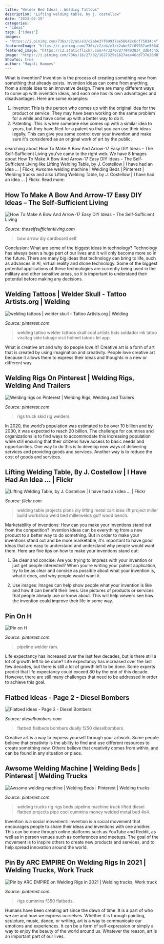 ```yaml
---
title: "Welder Bed Ideas : Welding Tattoos"
description: "Lifting welding table, by j. costellow"
date: "2023-02-15"
categories:
- "ideas"
tags: ["ideas"]
images:
- "https://i.pinimg.com/736x/c2/ab/e3/c2abe37f09937ae56642c6cf75834c4f.jpg"
featuredImage: "https://i.pinimg.com/736x/c2/ab/e3/c2abe37f09937ae56642c6cf75834c4f.jpg"
featured_image: "https://c2.staticflickr.com/4/3270/2779493834_ddb4c45261_b.jpg"
image: "https://i.pinimg.com/736x/16/27/32/1627325e1627aea46cd737e26d879d75--pipe-welding-welding-beds.jpg?b=t"
ShowToc: true
author: "Magali Hammes"
---
```



What is invention?
Invention is the process of creating something new from something that already exists. Invention ideas can come from anything, from a simple idea to an innovative design. There are many different ways to come up with invention ideas, and each one has its own advantages and disadvantages. Here are some examples: 
1. Inventor: This is the person who comes up with the original idea for the product or service. They may have been working on the same problem for a while and have come up with a better way to do it. 
2. Patenting: This is when someone else comes up with a similar idea to yours, but they have filed for a patent so that you can use their ideas legally. This can give you some control over your invention and make sure it's considered as an original work of art by the public. 

	

		
searching about How To Make A Bow And Arrow-17 Easy DIY Ideas – The Self-Sufficient Living you've came to the right web. We have 8 Images about How To Make A Bow And Arrow-17 Easy DIY Ideas – The Self-Sufficient Living like Lifting Welding Table, by J. Costellow | I have had an idea … | Flickr, Awsome welding machine | Welding Beds | Pinterest | Welding trucks and also Lifting Welding Table, by J. Costellow | I have had an idea … | Flickr. Read more:
		
    
## How To Make A Bow And Arrow-17 Easy DIY Ideas – The Self-Sufficient Living

<img loading=lazy src="http://img.youtube.com/vi/xht7HawkVfY/maxresdefault.jpg" onerror="this.onerror=null;this.src='https://tse2.mm.bing.net/th?id=OIP.3qDuZxOMTaPilMMlGx51HwHaEK&amp;pid=15.1';" alt="How To Make A Bow And Arrow-17 Easy DIY Ideas – The Self-Sufficient Living">

_Source: theselfsufficientliving.com_

>bow arrow diy cardboard self. 

	

Conclusion: What are some of the biggest ideas in technology?
Technology has always been a huge part of our lives and it will only become more so in the future. There are many big ideas that technology can bring to life, such as advances in AI, virtual reality and drone technology. Some of the biggest potential applications of these technologies are currently being used in the military and other sensitive areas, so it is important to understand their potential before making any decisions.

    
## Welding Tattoos | Welder Skull - Tattoo Artists.org | Welding

<img loading=lazy src="https://s-media-cache-ak0.pinimg.com/736x/07/ff/e3/07ffe379109032278689ebc835a8a66c--welding-hats-welding-helmet.jpg" onerror="this.onerror=null;this.src='https://tse3.mm.bing.net/th?id=OIP.RxSAqwb5jHMEE2yFVCfsNgHaKK&amp;pid=15.1';" alt="welding tattoos | welder skull - Tattoo Artists.org | Welding">

_Source: pinterest.com_

>welding tattoo welder tattoos skull cool artists hats soldador ink tatoo viraltag side tatuaje visit helmet tatoos let app. 

	

What is creative art and why do people love it?
Creative art is a form of art that is created by using imagination and creativity. People love creative art because it allows them to express their ideas and thoughts in a new or different way.

    
## Welding Rigs On Pinterest | Welding Rigs, Welding And Trailers

<img loading=lazy src="https://s-media-cache-ak0.pinimg.com/originals/9c/58/3d/9c583d4ea9f50564f91f75efc9934ae0.jpg" onerror="this.onerror=null;this.src='https://tse1.mm.bing.net/th?id=OIP.00IRafjfUIWcSxC-e-KcmwHaFj&amp;pid=15.1';" alt="Welding rigs on Pinterest | Welding Rigs, Welding and Trailers">

_Source: pinterest.com_

>rigs truck skid rig welders. 

	

In 2020, the world’s population was estimated to be over 10 billion and by 2030, it was expected to reach 20 billion. The challenge for countries and organizations is to find ways to accommodate this increasing population while still ensuring that their citizens have access to basic needs and opportunities. One way to do this is to develop new ways of delivering services and providing goods and services. Another way is to reduce the cost of goods and services.

    
## Lifting Welding Table, By J. Costellow | I Have Had An Idea … | Flickr

<img loading=lazy src="https://c2.staticflickr.com/4/3270/2779493834_ddb4c45261_b.jpg" onerror="this.onerror=null;this.src='https://tse2.mm.bing.net/th?id=OIP.qc6NLm2viY1Ed-A3sRAxFgHaED&amp;pid=15.1';" alt="Lifting Welding Table, by J. Costellow | I have had an idea … | Flickr">

_Source: flickr.com_

>welding table projects plans diy lifting metal cart idea lift project miller build workshop weld bed millerwelds golf wood bench. 

	

Marketability of inventions: How can you make your inventions stand out from the competition?
Invention ideas can be everything from a new product to a better way to do something. But in order to make your inventions stand out and be more marketable, it's important to have good ideas that are easy to understand and understand why people would want them. Here are five tips on how to make your inventions stand out:
1. Be clear and concise: Are you trying to impress with your invention or just get people interested? When you're writing your patent application, try to be as clear and concise as possible about what your invention is, what it does, and why people would want it.

2. Use images: Images can help show people what your invention is like and how it can benefit their lives. Use pictures of products or services that people already use or know about. This will help viewers see how the invention could improve their life in some way.

    
## Pin On H

<img loading=lazy src="https://i.pinimg.com/736x/a9/cb/30/a9cb30db741a6fb4660305fdfad91a38.jpg" onerror="this.onerror=null;this.src='https://tse3.mm.bing.net/th?id=OIP.MEscbxFeqsm0dgjowZtglwHaEK&amp;pid=15.1';" alt="Pin on H">

_Source: pinterest.com_

>pipeline welder ram. 

	

Life expectancy has increased over the last few decades, but is there still a lot of growth left to be done?
Life expectancy has increased over the last few decades, but there is still a lot of growth left to be done. Some experts predict that life expectancy could exceed 80 by the end of this decade. However, there are still many challenges that need to be addressed in order to achieve this goal.

    
## Flatbed Ideas - Page 2 - Diesel Bombers

<img loading=lazy src="https://www.dieselbombers.com/attachments/shade-tree-pro-mechanics-fabrication/28355d1383625000-flatbed-ideas-flatbed.jpg" onerror="this.onerror=null;this.src='https://tse1.mm.bing.net/th?id=OIP.em47_XVUvP3dRLd4IaTEugHaEK&amp;pid=15.1';" alt="Flatbed ideas - Page 2 - Diesel Bombers">

_Source: dieselbombers.com_

>flatbed flatbeds bombers dually f250 dieselbombers. 

	

Creative art is a way to express yourself through your artwork. Some people believe that creativity is the ability to find and use different resources to create something new. Others believe that creativity comes from within, and can be found in any situation or place.

    
## Awsome Welding Machine | Welding Beds | Pinterest | Welding Trucks

<img loading=lazy src="https://i.pinimg.com/736x/16/27/32/1627325e1627aea46cd737e26d879d75--pipe-welding-welding-beds.jpg?b=t" onerror="this.onerror=null;this.src='https://tse1.mm.bing.net/th?id=OIP.yUwG3_N7-cNJ2_nclmxDLgHaHa&amp;pid=15.1';" alt="Awsome welding machine | Welding Beds | Pinterest | Welding trucks">

_Source: pinterest.com_

>welding trucks rig rigs beds pipeline machine truck lifted diesel flatbed projects pipe cool cummins money welded metal bed 4x4. 

	

Invention is a social movement:
Invention is a social movement that encourages people to share their ideas and inventions with one another. This can be done through online platforms such as YouTube and Reddit, as well as in person venues such as conferences and meetups. The goal of the movement is to inspire others to create new products and services, and to help spread innovation around the world.

    
## Pin By ARC EMPIRE On Welding Rigs In 2021 | Welding Trucks, Work Truck

<img loading=lazy src="https://i.pinimg.com/736x/c2/ab/e3/c2abe37f09937ae56642c6cf75834c4f.jpg" onerror="this.onerror=null;this.src='https://tse1.mm.bing.net/th?id=OIP.03C2FTyrIffBf4AcbEeudQHaG7&amp;pid=15.1';" alt="Pin by ARC EMPIRE on Welding Rigs in 2021 | Welding trucks, Work truck">

_Source: pinterest.com_

>rigs cummins f350 flatbeds. 

	

Humans have been creating art since the dawn of time. It is a part of who we are and how we express ourselves. Whether it is through painting, sculpture, music, dance, or writing, art is a way to communicate our emotions and experiences. It can be a form of self-expression or simply a way to enjoy the beauty of the world around us. Whatever the reason, art is an important part of our lives.

